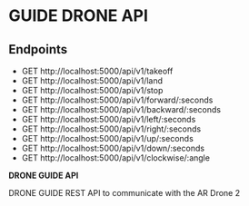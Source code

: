GUIDE DRONE API
===============

**Endpoints**
-------------

-	GET http://localhost:5000/api/v1/takeoff
-	GET http://localhost:5000/api/v1/land
-	GET http://localhost:5000/api/v1/stop
-	GET http://localhost:5000/api/v1/forward/:seconds
-	GET http://localhost:5000/api/v1/backward/:seconds
-	GET http://localhost:5000/api/v1/left/:seconds
-	GET http://localhost:5000/api/v1/right/:seconds
-	GET http://localhost:5000/api/v1/up/:seconds
-	GET http://localhost:5000/api/v1/down/:seconds
-	GET http://localhost:5000/api/v1/clockwise/:angle

**DRONE GUIDE API**

DRONE GUIDE REST API to communicate with the AR Drone 2
